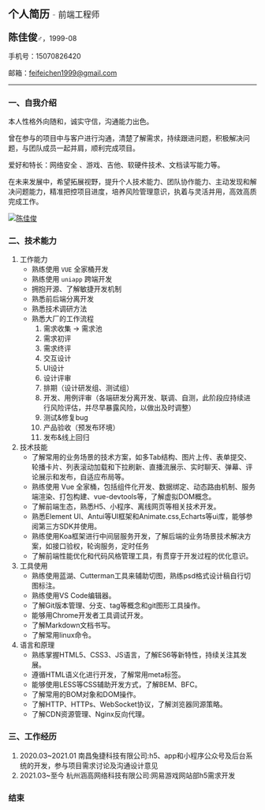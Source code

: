 
## 个人简历 <b style="font-size: 0.8em;font-weight: 200;"> - 前端工程师</b>

<b style="font-size: 1.4em;">陈佳俊</b>♂，1999-08 

手机号：15070826420

邮箱：feifeichen1999@gmail.com

---

### 一、自我介绍

本人性格外向随和，诚实守信，沟通能力出色。

曾在参与的项目中与客户进行沟通，清楚了解需求，持续跟进问题，积极解决问题，与团队成员一起并肩，顺利完成项目。

爱好和特长：网络安全 、游戏、吉他、软硬件技术、文档读写能力等。

在未来发展中，希望拓展视野，提升个人技术能力、团队协作能力、主动发现和解决问题能力，精准把控项目进度，培养风险管理意识，执着与灵活并用，高效高质完成工作。

[![陈佳俊](https://img.shields.io/badge/GitHub-yellow.svg?style=social&logo=github)](https://github.com/chenxiaofie)
### 二、技术能力

1. 工作能力
    * 熟练使用 `VUE` 全家桶开发
    * 熟练使用 `uniapp` 跨端开发
    * 拥抱开源、了解敏捷开发机制
    * 熟悉前后端分离开发
    * 熟悉技术调研方法
    * 熟悉大厂的工作流程
        1. 需求收集 -> 需求池
        1. 需求初评
        1. 需求终评
        3. 交互设计
        4. UI设计
        5. 设计评审
        6. 排期（设计研发组、测试组）
        7. 开发、用例评审（各端研发分离开发、联调、自测，此阶段应持续进行风险评估，并尽早暴露风险，以做出及时调整）
        8. 测试&修复bug
        9. 产品验收（预发布环境）
        10. 发布&线上回归
2. 技术技能
    * 了解常用的业务场景的技术方案，如多Tab结构、图片上传、表单提交、轮播卡片、列表滚动加载和下拉刷新、直播流展示、实时聊天、弹幕、评论展示和发布，自适应布局等。
    * 熟练使用 Vue 全家桶，包括组件化开发、数据绑定、动态路由机制、服务端渲染、打包构建、vue-devtools等，了解虚拟DOM概念。
    * 了解前端生态，熟悉H5、小程序、离线网页等相关技术开发。
    * 熟悉Element UI、Antui等UI框架和Animate.css,Echarts等ui库，能够参阅第三方SDK并使用。
    * 熟练使用Koa框架进行中间层服务开发，了解后端的业务场景技术解决方案，如接口验权，轮询服务，定时任务
    * 了解前端性能优化和代码风格管理工具，有贯穿于开发过程的优化意识。
3. 工具使用
    * 熟练使用蓝湖、Cutterman工具来辅助切图，熟练psd格式设计稿自行切图标注。
    * 熟练使用VS Code编辑器。
    * 了解Git版本管理、分支、tag等概念和git图形工具操作。
    * 能够用Chrome开发者工具调试开发。
    * 了解Markdown文档书写。
    * 了解常用linux命令。
4. 语言和原理
    * 熟练掌握HTML5、CSS3、JS语言，了解ES6等新特性，持续关注其发展。
    * 遵循HTML语义化进行开发，了解常用meta标签。
    * 能够使用LESS等CSS辅助开发方式，了解BEM、BFC。
    * 了解常用的BOM对象和DOM操作。
    * 了解HTTP、HTTPs、WebSocket协议，了解浏览器同源策略。
    * 了解CDN资源管理、Nginx反向代理。

<!-- ### 三、教育背景
时间|学校|学历|专业
-|-|-|-
2021.03-2023.09|南开大学|大专|计算机应用| -->


### 三、工作经历
1. 2020.03~2021.01 南昌兔捷科技有限公司:h5、app和小程序公众号及后台系统的开发，参与项目需求讨论及沟通设计意见
2. 2021.03~至今 杭州涵高网络科技有限公司:网易游戏网站部h5需求开发
### 结束
